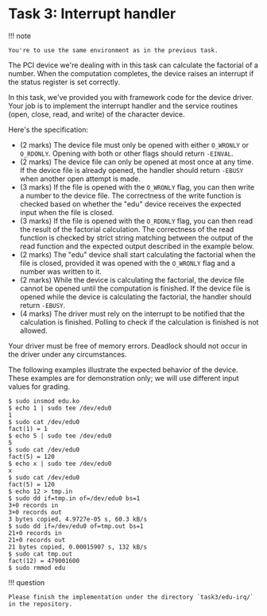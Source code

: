 # Task 3: Interrupt handler

!!! note

    You're to use the same environment as in the previous task.

The PCI device we're dealing with in this task can calculate the factorial of a number.
When the computation completes, the device raises an interrupt if the status register is set correctly.

In this task, we've provided you with framework code for the device driver.
Your job is to implement the interrupt handler and the service routines (open, close, read, and write) of the character device.

Here's the specification:

- (2 marks)
  The device file must only be opened with either `O_WRONLY` or `O_RDONLY`.
  Opening with both or other flags should return `-EINVAL`.
- (2 marks)
  The device file can only be opened at most once at any time.
  If the device file is already opened, the handler should return `-EBUSY` when another open attempt is made.
- (3 marks)
  If the file is opened with the `O_WRONLY` flag, you can then write a number to the device file.
  The correctness of the write function is checked based on whether the "edu" device receives the expected input when the file is closed.
- (3 marks)
  If the file is opened with the `O_RDONLY` flag, you can then read the result of the factorial calculation.
  The correctness of the read function is checked by strict string matching between the output of the read function and the expected output described in the example below.
- (2 marks)
  The "edu" device shall start calculating the factorial when the file is closed, provided it was opened with the `O_WRONLY` flag and a number was written to it.
- (2 marks)
  While the device is calculating the factorial, the device file cannot be opened until the computation is finished.
  If the device file is opened while the device is calculating the factorial, the handler should return `-EBUSY`.
- (4 marks)
  The driver must rely on the interrupt to be notified that the calculation is finished.
  Polling to check if the calculation is finished is not allowed.

Your driver must be free of memory errors.
Deadlock should not occur in the driver under any circumstances.

The following examples illustrate the expected behavior of the device.
These examples are for demonstration only; we will use different input values for grading.

```console
$ sudo insmod edu.ko
$ echo 1 | sudo tee /dev/edu0
1
$ sudo cat /dev/edu0
fact(1) = 1
$ echo 5 | sudo tee /dev/edu0
5
$ sudo cat /dev/edu0
fact(5) = 120
$ echo x | sudo tee /dev/edu0
x
$ sudo cat /dev/edu0
fact(5) = 120
$ echo 12 > tmp.in
$ sudo dd if=tmp.in of=/dev/edu0 bs=1
3+0 records in
3+0 records out
3 bytes copied, 4.9727e-05 s, 60.3 kB/s
$ sudo dd if=/dev/edu0 of=tmp.out bs=1
21+0 records in
21+0 records out
21 bytes copied, 0.00015907 s, 132 kB/s
$ sudo cat tmp.out
fact(12) = 479001600
$ sudo rmmod edu
```

!!! question

    Please finish the implementation under the directory `task3/edu-irq/` in the repository.
